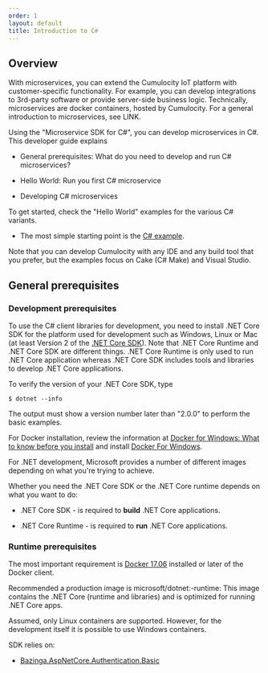 ```yaml
---
order: 1
layout: default
title: Introduction to C#
---
```


## Overview

With microservices, you can extend the Cumulocity IoT platform with customer-specific functionality. For example, you can develop integrations to 3rd-party software or provide server-side business logic. Technically, microservices are docker containers, hosted by Cumulocity. For a general introduction to microservices, see LINK. 

Using the "Microservice SDK for C#", you can develop microservices in C#. This developer guide explains

* General prerequisites: What do you need to develop and run C# microservices?

* Hello World: Run you first C# microservice

* Developing C# microservices

To get started, check the "Hello World" examples for the various C# variants.

* The most simple starting point is the [C# example](/guides/cs/hello-world-basic).


Note that you can develop Cumulocity with any IDE and any build tool that you prefer, but the examples focus on  Cake (C# Make) and Visual Studio. 


## General prerequisites


### **Development prerequisites**

To use the C# client libraries for development, you need to install .NET Core SDK for the platform used for development such as Windows, Linux or Mac (at least Version 2 of the [.NET Core SDK](https://www.microsoft.com/net/download/windows)). Note that .NET Core Runtime and .NET Core SDK are different things. .NET Core Runtime is only used to run .NET Core application whereas .NET Core SDK includes tools and libraries to develop .NET Core applications. 


To verify the version of your .NET Core SDK, type

	$ dotnet --info

The output must show a version number later than "2.0.0" to perform the basic examples.

For Docker installation, review the information at [Docker for Windows: What to know before you install](https://docs.docker.com/docker-for-windows/install/#what-to-know-before-you-install) and install [Docker For Windows](https://docs.docker.com/docker-for-windows/install/).

For .NET development, Microsoft provides a number of different images depending on what you're trying to achieve.

Whether you need the .NET Core SDK or the .NET Core runtime depends on what you want to do:

* .NET Core SDK - is required to **build** .NET Core applications.

* .NET Core Runtime - is required to **run** .NET Core applications.

### **Runtime prerequisites**

The most important requirement is [Docker 17.06](https://docs.docker.com/release-notes/docker-ce/) installed  or later of the Docker client.

Recommended a production image is microsoft/dotnet:<version>-runtime: This image contains the .NET Core (runtime and libraries) and is optimized for running .NET Core apps.

Assumed, only Linux containers are supported. However, for the development itself it is possible to use Windows containers.

SDK relies on:

* [Bazinga.AspNetCore.Authentication.Basic](https://github.com/bruno-garcia/Bazinga.AspNetCore.Authentication.Basic)
